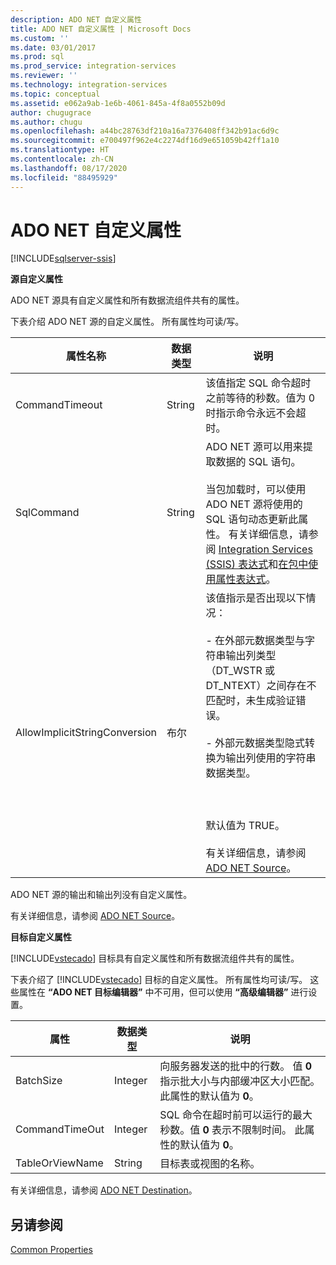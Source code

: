 ```yaml
---
description: ADO NET 自定义属性
title: ADO NET 自定义属性 | Microsoft Docs
ms.custom: ''
ms.date: 03/01/2017
ms.prod: sql
ms.prod_service: integration-services
ms.reviewer: ''
ms.technology: integration-services
ms.topic: conceptual
ms.assetid: e062a9ab-1e6b-4061-845a-4f8a0552b09d
author: chugugrace
ms.author: chugu
ms.openlocfilehash: a44bc28763df210a16a7376408ff342b91ac6d9c
ms.sourcegitcommit: e700497f962e4c2274df16d9e651059b42ff1a10
ms.translationtype: HT
ms.contentlocale: zh-CN
ms.lasthandoff: 08/17/2020
ms.locfileid: "88495929"
---
```

# <a name="ado-net-custom-properties"></a>ADO NET 自定义属性

[!INCLUDE[sqlserver-ssis](../../includes/applies-to-version/sqlserver-ssis.md)]


  **源自定义属性**  
  
 ADO NET 源具有自定义属性和所有数据流组件共有的属性。  
  
 下表介绍 ADO NET 源的自定义属性。 所有属性均可读/写。  
  
|属性名称|数据类型|说明|  
|-------------------|---------------|-----------------|  
|CommandTimeout|String|该值指定 SQL 命令超时之前等待的秒数。值为 0 时指示命令永远不会超时。|  
|SqlCommand|String|ADO NET 源可以用来提取数据的 SQL 语句。<br /><br /> 当包加载时，可以使用 ADO NET 源将使用的 SQL 语句动态更新此属性。 有关详细信息，请参阅 [Integration Services (SSIS) 表达式](../../integration-services/expressions/integration-services-ssis-expressions.md)和[在包中使用属性表达式](../../integration-services/expressions/use-property-expressions-in-packages.md)。|  
|AllowImplicitStringConversion|布尔|该值指示是否出现以下情况：<br /><br /> - 在外部元数据类型与字符串输出列类型（DT_WSTR 或 DT_NTEXT）之间存在不匹配时，未生成验证错误。<br /><br /> - 外部元数据类型隐式转换为输出列使用的字符串数据类型。<br /><br /> <br /><br /> 默认值为 TRUE。<br /><br /> 有关详细信息，请参阅 [ADO NET Source](../../integration-services/data-flow/ado-net-source.md)。|  
  
 ADO NET 源的输出和输出列没有自定义属性。  
  
 有关详细信息，请参阅 [ADO NET Source](../../integration-services/data-flow/ado-net-source.md)。  
  
 **目标自定义属性**  
  
 [!INCLUDE[vstecado](../../includes/vstecado-md.md)] 目标具有自定义属性和所有数据流组件共有的属性。  
  
 下表介绍了 [!INCLUDE[vstecado](../../includes/vstecado-md.md)] 目标的自定义属性。 所有属性均可读/写。 这些属性在 **“ADO NET 目标编辑器”** 中不可用，但可以使用 **“高级编辑器”** 进行设置。  
  
|属性|数据类型|说明|  
|--------------|---------------|-----------------|  
|BatchSize|Integer|向服务器发送的批中的行数。 值 **0** 指示批大小与内部缓冲区大小匹配。 此属性的默认值为 **0**。|  
|CommandTimeOut|Integer|SQL 命令在超时前可以运行的最大秒数。值 **0** 表示不限制时间。 此属性的默认值为 **0**。|  
|TableOrViewName|String|目标表或视图的名称。|  
  
 有关详细信息，请参阅 [ADO NET Destination](../../integration-services/data-flow/ado-net-destination.md)。  
  
## <a name="see-also"></a>另请参阅  
 [Common Properties](https://msdn.microsoft.com/library/51973502-5cc6-4125-9fce-e60fa1b7b796)  
  
  
